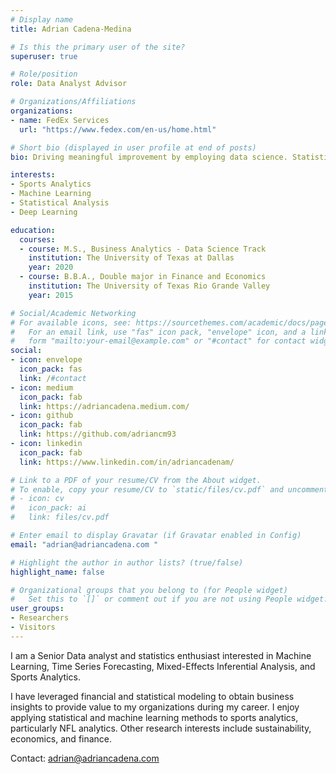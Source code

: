```yaml
---
# Display name
title: Adrian Cadena-Medina

# Is this the primary user of the site?
superuser: true

# Role/position
role: Data Analyst Advisor

# Organizations/Affiliations
organizations:
- name: FedEx Services
  url: "https://www.fedex.com/en-us/home.html"

# Short bio (displayed in user profile at end of posts)
bio: Driving meaningful improvement by employing data science. Statistically oriented with interest in Machine and Deep Learning. My research interests include sports analytics, sustainability, and welfare economics.

interests:
- Sports Analytics
- Machine Learning
- Statistical Analysis
- Deep Learning

education:
  courses:
  - course: M.S., Business Analytics - Data Science Track
    institution: The University of Texas at Dallas
    year: 2020
  - course: B.B.A., Double major in Finance and Economics
    institution: The University of Texas Rio Grande Valley
    year: 2015

# Social/Academic Networking
# For available icons, see: https://sourcethemes.com/academic/docs/page-builder/#icons
#   For an email link, use "fas" icon pack, "envelope" icon, and a link in the
#   form "mailto:your-email@example.com" or "#contact" for contact widget.
social:
- icon: envelope
  icon_pack: fas
  link: /#contact
- icon: medium
  icon_pack: fab
  link: https://adriancadena.medium.com/
- icon: github
  icon_pack: fab
  link: https://github.com/adriancm93
- icon: linkedin
  icon_pack: fab
  link: https://www.linkedin.com/in/adriancadenam/

# Link to a PDF of your resume/CV from the About widget.
# To enable, copy your resume/CV to `static/files/cv.pdf` and uncomment the lines below.
# - icon: cv
#   icon_pack: ai
#   link: files/cv.pdf

# Enter email to display Gravatar (if Gravatar enabled in Config)
email: "adrian@adriancadena.com "

# Highlight the author in author lists? (true/false)
highlight_name: false

# Organizational groups that you belong to (for People widget)
#   Set this to `[]` or comment out if you are not using People widget.
user_groups:
- Researchers
- Visitors
---
```

I am a Senior Data analyst and statistics enthusiast interested in Machine Learning, Time Series Forecasting, Mixed-Effects Inferential Analysis, and Sports Analytics.

I have leveraged financial and statistical modeling to obtain business insights to provide value to my organizations during my career. I enjoy applying statistical and machine learning methods to sports analytics, particularly NFL analytics. Other research interests include sustainability, economics, and finance.

Contact: adrian@adriancadena.com
